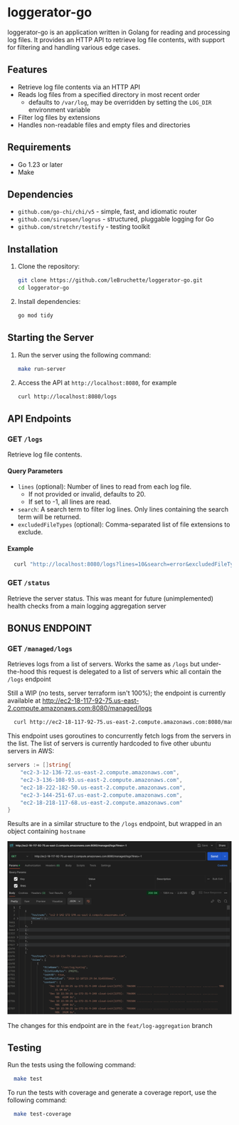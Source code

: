 # loggerator-go

loggerator-go is an application written in Golang for reading and processing log files. It provides an HTTP API to retrieve log file contents, with support for filtering and handling various edge cases.

## Features

- Retrieve log file contents via an HTTP API
- Reads log files from a specified directory in most recent order
  - defaults to `/var/log`, may be overridden by setting the `LOG_DIR` environment variable
- Filter log files by extensions
- Handles non-readable files and empty files and directories

## Requirements

- Go 1.23 or later
- Make

## Dependencies
- `github.com/go-chi/chi/v5` - simple, fast, and idiomatic router
- `github.com/sirupsen/logrus` - structured, pluggable logging for Go
- `github.com/stretchr/testify` - testing toolkit

## Installation

1. Clone the repository:
    ```sh
    git clone https://github.com/leBruchette/loggerator-go.git
    cd loggerator-go
    ```

2. Install dependencies:
    ```sh
    go mod tidy
    ```

## Starting the Server
1. Run the server using the following command:
     ```sh
     make run-server
     ```

2. Access the API at `http://localhost:8080`, for example
    ```sh
    curl http://localhost:8080/logs
    ```

## API Endpoints
### GET `/logs`

Retrieve log file contents.

#### Query Parameters

- `lines` (optional): Number of lines to read from each log file. 
  - If not provided or invalid, defaults to 20. 
  - If set to -1, all lines are read.
- `search`: A search term to filter log lines. Only lines containing the search term will be returned.
- `excludedFileTypes` (optional): Comma-separated list of file extensions to exclude.

#### Example

```sh
  curl "http://localhost:8080/logs?lines=10&search=error&excludedFileTypes=.log,.txt"
```

### GET `/status`

Retrieve the server status.  This was meant for future (unimplemented) health checks from a main logging aggregation server

## BONUS ENDPOINT 
### GET `/managed/logs`
Retrieves logs from a list of servers.  Works the same as `/logs` but under-the-hood this request is delegated to a list of servers whic all contain the `/logs` endpoint


Still a WIP (no tests, server terraform isn't 100%); the endpoint is currently available at http://ec2-18-117-92-75.us-east-2.compute.amazonaws.com:8080/managed/logs
```sh
  curl http://ec2-18-117-92-75.us-east-2.compute.amazonaws.com:8080/managed/logs
```

This endpoint uses goroutines to concurrently fetch logs from the servers in the list.  The list of servers is currently hardcoded to five other ubuntu servers in AWS:
```go
servers := []string{
    "ec2-3-12-136-72.us-east-2.compute.amazonaws.com",
    "ec2-3-136-108-93.us-east-2.compute.amazonaws.com",
    "ec2-18-222-182-50.us-east-2.compute.amazonaws.com",
    "ec2-3-144-251-67.us-east-2.compute.amazonaws.com",
    "ec2-18-218-117-68.us-east-2.compute.amazonaws.com"
}
```
Results are in a similar structure to the `/logs` endpoint, but wrapped in an object containing `hostname`

![managed-screenshot.png](readme/managed-screenshot.png)

The changes for this endpoint are in the `feat/log-aggregation` branch


## Testing
Run the tests using the following command:
```sh
  make test
```
To run the tests with coverage and generate a coverage report, use the following command:
```sh
  make test-coverage
```